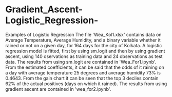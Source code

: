 # Gradient_Ascent-Logistic_Regression-
Examples of Logistic Regression
The file 'Wea_Kol1.xlsx' contains data on Average Temperature, Average Humidity, and a binary variable whether it rained or not on a given day, for 164 days for the city of Kolkata. A logistic regression model is fitted, first by using sm.logit and then by using gradient ascent, using 140 oservations as training data and 24 observations as test data. The results from using sm.logit are contained in 'Wea_For1.ipynb'. From the estimated coefficients, it can be said that the odds of it raining on a day with average temperature 25 degrees and average humidity 73% is 0.4643. From the gain chart it can be seen that the top 3 deciles contain 62% of the actual positives (days on which it rained). The results from using gradient ascent are contained in 'wea_for2.ipynb'.
